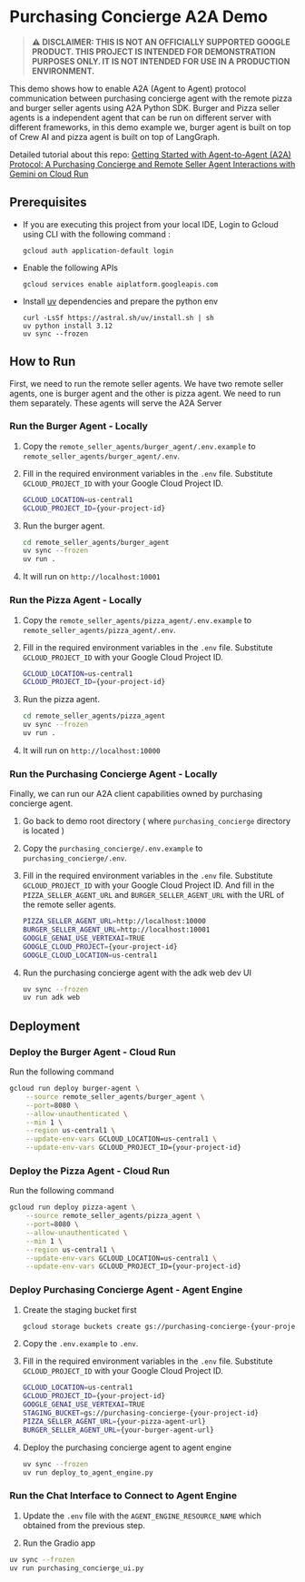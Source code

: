 # Purchasing Concierge A2A Demo

> **⚠️ DISCLAIMER: THIS IS NOT AN OFFICIALLY SUPPORTED GOOGLE PRODUCT. THIS PROJECT IS INTENDED FOR DEMONSTRATION PURPOSES ONLY. IT IS NOT INTENDED FOR USE IN A PRODUCTION ENVIRONMENT.**

This demo shows how to enable A2A (Agent to Agent) protocol communication between purchasing concierge agent with the remote pizza and burger seller agents using A2A Python SDK. Burger and Pizza seller agents is a independent agent that can be run on different server with different frameworks, in this demo example we, burger agent is built on top of Crew AI and pizza agent is built on top of LangGraph.

Detailed tutorial about this repo: [Getting Started with Agent-to-Agent (A2A) Protocol: A Purchasing Concierge and Remote Seller Agent Interactions with Gemini on Cloud Run](https://codelabs.developers.google.com/intro-a2a-purchasing-concierge?utm_campaign=CDR_0x6a71b73a_default_b415667894&utm_medium=external&utm_source=blog)

## Prerequisites

- If you are executing this project from your local IDE, Login to Gcloud using CLI with the following command :

    ```shell
    gcloud auth application-default login
    ```

- Enable the following APIs

    ```shell
    gcloud services enable aiplatform.googleapis.com 
    ```

- Install [uv](https://docs.astral.sh/uv/getting-started/installation/) dependencies and prepare the python env

    ```shell
    curl -LsSf https://astral.sh/uv/install.sh | sh
    uv python install 3.12
    uv sync --frozen
    ```

## How to Run

First, we need to run the remote seller agents. We have two remote seller agents, one is burger agent and the other is pizza agent. We need to run them separately. These agents will serve the A2A Server

### Run the Burger Agent - Locally

1. Copy the `remote_seller_agents/burger_agent/.env.example` to `remote_seller_agents/burger_agent/.env`.
2. Fill in the required environment variables in the `.env` file. Substitute `GCLOUD_PROJECT_ID` with your Google Cloud Project ID.

    ```bash
    GCLOUD_LOCATION=us-central1
    GCLOUD_PROJECT_ID={your-project-id}
    ```

3. Run the burger agent.

    ```bash
    cd remote_seller_agents/burger_agent
    uv sync --frozen
    uv run .
    ```

4. It will run on `http://localhost:10001`

### Run the Pizza Agent - Locally

1. Copy the `remote_seller_agents/pizza_agent/.env.example` to `remote_seller_agents/pizza_agent/.env`.
2. Fill in the required environment variables in the `.env` file. Substitute `GCLOUD_PROJECT_ID` with your Google Cloud Project ID.

    ```bash
    GCLOUD_LOCATION=us-central1
    GCLOUD_PROJECT_ID={your-project-id}
    ```

3. Run the pizza agent.

    ```bash
    cd remote_seller_agents/pizza_agent
    uv sync --frozen
    uv run .
    ```

4. It will run on `http://localhost:10000`

### Run the Purchasing Concierge Agent - Locally

Finally, we can run our A2A client capabilities owned by purchasing concierge agent.

1. Go back to demo root directory ( where `purchasing_concierge` directory is located )
2. Copy the `purchasing_concierge/.env.example` to `purchasing_concierge/.env`.
3. Fill in the required environment variables in the `.env` file. Substitute `GCLOUD_PROJECT_ID` with your Google Cloud Project ID. 
   And fill in the `PIZZA_SELLER_AGENT_URL` and `BURGER_SELLER_AGENT_URL` with the URL of the remote seller agents.

    ```bash
    PIZZA_SELLER_AGENT_URL=http://localhost:10000
    BURGER_SELLER_AGENT_URL=http://localhost:10001
    GOOGLE_GENAI_USE_VERTEXAI=TRUE
    GOOGLE_CLOUD_PROJECT={your-project-id}
    GOOGLE_CLOUD_LOCATION=us-central1
    ```

4. Run the purchasing concierge agent with the adk web dev UI

    ```bash
    uv sync --frozen
    uv run adk web
    ```

## Deployment

### Deploy the Burger Agent - Cloud Run

Run the following command

```bash
gcloud run deploy burger-agent \
    --source remote_seller_agents/burger_agent \
    --port=8080 \
    --allow-unauthenticated \
    --min 1 \
    --region us-central1 \
    --update-env-vars GCLOUD_LOCATION=us-central1 \
    --update-env-vars GCLOUD_PROJECT_ID={your-project-id}
```

### Deploy the Pizza Agent - Cloud Run

Run the following command

```bash
gcloud run deploy pizza-agent \
    --source remote_seller_agents/pizza_agent \
    --port=8080 \
    --allow-unauthenticated \
    --min 1 \
    --region us-central1 \
    --update-env-vars GCLOUD_LOCATION=us-central1 \
    --update-env-vars GCLOUD_PROJECT_ID={your-project-id}
```

### Deploy Purchasing Concierge Agent - Agent Engine

1. Create the staging bucket first

    ```bash
    gcloud storage buckets create gs://purchasing-concierge-{your-project-id} --location=us-central1
    ```

2. Copy the `.env.example` to `.env`.
3. Fill in the required environment variables in the `.env` file. Substitute `GCLOUD_PROJECT_ID` with your Google Cloud Project ID.

    ```bash
    GCLOUD_LOCATION=us-central1
    GCLOUD_PROJECT_ID={your-project-id}
    GOOGLE_GENAI_USE_VERTEXAI=TRUE
    STAGING_BUCKET=gs://purchasing-concierge-{your-project-id}
    PIZZA_SELLER_AGENT_URL={your-pizza-agent-url}
    BURGER_SELLER_AGENT_URL={your-burger-agent-url}
    ```

4. Deploy the purchasing concierge agent to agent engine

    ```bash
    uv sync --frozen
    uv run deploy_to_agent_engine.py
    ```

### Run the Chat Interface to Connect to Agent Engine

1. Update the `.env` file with the `AGENT_ENGINE_RESOURCE_NAME` which obtained from the previous step.

2. Run the Gradio app

```bash
uv sync --frozen
uv run purchasing_concierge_ui.py
```

